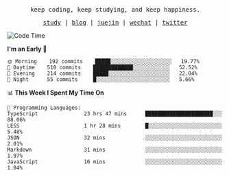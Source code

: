 <p align="center">
  <samp>
    <span>keep coding, keep studying, and keep happiness.</span>
  </samp>
</p>

<p align="center">
  <samp>
    <a href="https://github.com/ouduidui/fe-study">study</a> |
    <a href="https://deweyou.me">blog</a>  |
    <a href="https://juejin.cn/user/4309700183594366">juejin</a> |
    <a href="https://user-images.githubusercontent.com/54696834/165071004-6509e3f2-90c3-448c-9d92-3da42b0c2021.jpeg">wechat</a> |
    <a href="https://twitter.com/ouduidui">twitter</a>
  </samp>
</p>

<!--START_SECTION:waka-->
![Code Time](http://img.shields.io/badge/Code%20Time-1%2C972%20hrs%2032%20mins-blue)

**I'm an Early 🐤** 

```text
🌞 Morning    192 commits    █████░░░░░░░░░░░░░░░░░░░░   19.77% 
🌆 Daytime    510 commits    █████████████░░░░░░░░░░░░   52.52% 
🌃 Evening    214 commits    █████░░░░░░░░░░░░░░░░░░░░   22.04% 
🌙 Night      55 commits     █░░░░░░░░░░░░░░░░░░░░░░░░   5.66%

```


📊 **This Week I Spent My Time On** 

```text
💬 Programming Languages: 
TypeScript               23 hrs 47 mins      ██████████████████████░░░   88.06% 
LESS                     1 hr 28 mins        █░░░░░░░░░░░░░░░░░░░░░░░░   5.48% 
JSON                     32 mins             ░░░░░░░░░░░░░░░░░░░░░░░░░   2.01% 
Markdown                 31 mins             ░░░░░░░░░░░░░░░░░░░░░░░░░   1.97% 
JavaScript               16 mins             ░░░░░░░░░░░░░░░░░░░░░░░░░   1.04%

```


<!--END_SECTION:waka-->
